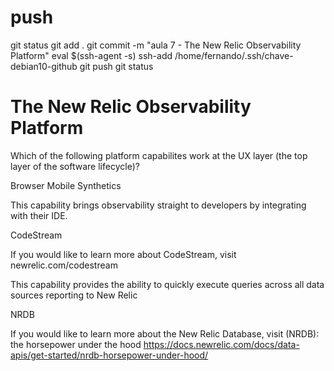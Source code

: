 
# ###################################################################################################################### 
# ###################################################################################################################### 
# ###################################################################################################################### 
# ###################################################################################################################### 
# ###################################################################################################################### 
#  push

git status
git add .
git commit -m "aula 7 - The New Relic Observability Platform"
eval $(ssh-agent -s)
ssh-add /home/fernando/.ssh/chave-debian10-github
git push
git status



# ###################################################################################################################### 
# ###################################################################################################################### 
# ###################################################################################################################### 
# ###################################################################################################################### 
# ###################################################################################################################### 
# The New Relic Observability Platform


Which of the following platform capabilites work at the UX layer (the top layer of the software lifecycle)?

Browser
Mobile
Synthetics



This capability brings observability straight to developers by integrating with their IDE.

CodeStream

If you would like to learn more about CodeStream, visit newrelic.com/codestream








This capability provides the ability to quickly execute queries across all data sources reporting to New Relic

NRDB

If you would like to learn more about the New Relic Database, visit (NRDB): the horsepower under the hood
<https://docs.newrelic.com/docs/data-apis/get-started/nrdb-horsepower-under-hood/>